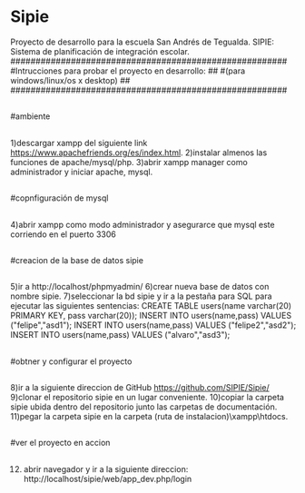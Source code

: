 # Sipie
Proyecto de desarrollo para la escuela San Andrés de Tegualda. SIPIE: Sistema de planificación de integración escolar.
#######################################################
#Intrucciones para probar el proyecto en desarrollo: ##
#(para windows/linux/os x desktop)					 ##
#######################################################

##
#ambiente 
##
1)descargar xampp del siguiente link https://www.apachefriends.org/es/index.html.
2)instalar almenos las funciones de apache/mysql/php.
3)abrir xampp manager como administrador y iniciar apache, mysql.

##
#copnfiguración de mysql
##
4)abrir xampp como modo administrador y asegurarce que mysql este corriendo en el puerto 3306

##
#creacion de la base de datos sipie
##
5)ir a http://localhost/phpmyadmin/
6)crear nueva base de datos con nombre sipie.
7)seleccionar la bd sipie y ir a la pestaña para SQL para ejecutar las siguientes sentencias:
CREATE TABLE users(name varchar(20) PRIMARY KEY, pass varchar(20));
INSERT INTO users(name,pass) VALUES ("felipe","asd1");
INSERT INTO users(name,pass) VALUES ("felipe2","asd2");
INSERT INTO users(name,pass) VALUES ("alvaro","asd3");

##
#obtner y configurar el proyecto
##
8)ir a la siguiente direccion de GitHub https://github.com/SIPIE/Sipie/
9)clonar el repositorio sipie en un lugar conveniente.
10)copiar la carpeta sipie ubida dentro del repositorio junto las carpetas de documentación.
11)pegar la carpeta sipie en la carpeta (ruta de instalacion)\xampp\htdocs.

##
#ver el proyecto en accion
##
12) abrir navegador y ir a la siguiente direccion: http://localhost/sipie/web/app_dev.php/login